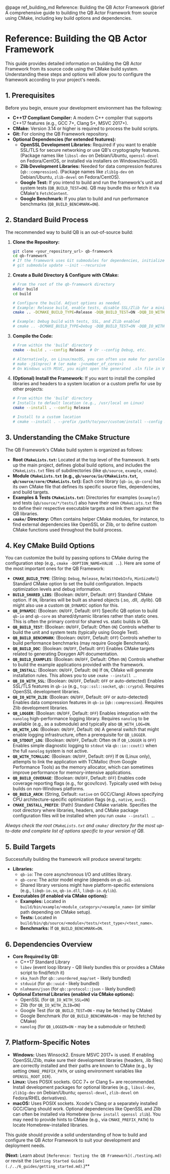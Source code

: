 @page ref_building_md Reference: Building the QB Actor Framework
@brief A comprehensive guide to building the QB Actor Framework from source using CMake, including key build options and dependencies.

# Reference: Building the QB Actor Framework

This guide provides detailed information on building the QB Actor Framework from its source code using the CMake build system. Understanding these steps and options will allow you to configure the framework according to your project's needs.

## 1. Prerequisites

Before you begin, ensure your development environment has the following:

*   **C++17 Compliant Compiler:** A modern C++ compiler that supports C++17 features (e.g., GCC 7+, Clang 5+, MSVC 2017+).
*   **CMake:** Version 3.14 or higher is required to process the build scripts.
*   **Git:** For cloning the QB Framework repository.
*   **Optional Dependencies (for extended features):**
    *   **OpenSSL Development Libraries:** Required if you want to enable SSL/TLS for secure networking or use QB's cryptography features. (Package names like `libssl-dev` on Debian/Ubuntu, `openssl-devel` on Fedora/CentOS, or installed via installers on Windows/macOS).
    *   **Zlib Development Libraries:** Needed for data compression features (`qb::compression`). (Package names like `zlib1g-dev` on Debian/Ubuntu, `zlib-devel` on Fedora/CentOS).
    *   **Google Test:** If you intend to build and run the framework's unit and system tests (`QB_BUILD_TEST=ON`). QB may bundle this or fetch it via CMake's `FetchContent`.
    *   **Google Benchmark:** If you plan to build and run performance benchmarks (`QB_BUILD_BENCHMARK=ON`).

## 2. Standard Build Process

The recommended way to build QB is an out-of-source build:

1.  **Clone the Repository:**
    ```bash
    git clone <your_repository_url> qb-framework
    cd qb-framework
    # If the framework uses Git submodules for dependencies, initialize them:
    # git submodule update --init --recursive 
    ```

2.  **Create a Build Directory & Configure with CMake:**
    ```bash
    # From the root of the qb-framework directory
    mkdir build
    cd build

    # Configure the build. Adjust options as needed.
    # Example: Release build, enable tests, disable SSL/Zlib for a minimal build
    cmake .. -DCMAKE_BUILD_TYPE=Release -DQB_BUILD_TEST=ON -DQB_IO_WITH_SSL=OFF -DQB_IO_WITH_ZLIB=OFF

    # Example: Debug build with tests, SSL, and Zlib enabled
    # cmake .. -DCMAKE_BUILD_TYPE=Debug -DQB_BUILD_TEST=ON -DQB_IO_WITH_SSL=ON -DQB_IO_WITH_ZLIB=ON
    ```

3.  **Compile the Code:**
    ```bash
    # From within the 'build' directory
    cmake --build . --config Release  # Or --config Debug, etc.

    # Alternatively, on Linux/macOS, you can often use make for parallel builds:
    # make -j$(nproc) # (or make -j<number_of_cores>)
    # On Windows with MSVC, you might open the generated .sln file in Visual Studio or use msbuild.
    ```

4.  **(Optional) Install the Framework:**
    If you want to install the compiled libraries and headers to a system location or a custom prefix for use by other projects:
    ```bash
    # From within the 'build' directory
    # Installs to default location (e.g., /usr/local on Linux)
    cmake --install . --config Release 

    # Install to a custom location
    # cmake --install . --prefix /path/to/your/custom/install --config Release
    ```

## 3. Understanding the CMake Structure

The QB Framework's CMake build system is organized as follows:

*   **Root `CMakeLists.txt`:** Located at the top level of the framework. It sets up the main project, defines global build options, and includes the `CMakeLists.txt` files of subdirectories (like `qb/source`, `example`, `cmake`).
*   **Module `CMakeLists.txt` (e.g., `qb/source/io/CMakeLists.txt`, `qb/source/core/CMakeLists.txt`):** Each core library (`qb-io`, `qb-core`) has its own CMake file that defines its specific source files, dependencies, and build targets.
*   **Examples & Tests `CMakeLists.txt`:** Directories for examples (`example/`) and tests (`qb/source/*/tests/`) also have their own `CMakeLists.txt` files to define their respective executable targets and link them against the QB libraries.
*   **`cmake/` Directory:** Often contains helper CMake modules, for instance, to find external dependencies like OpenSSL or Zlib, or to define custom CMake functions used throughout the build process.

## 4. Key CMake Build Options

You can customize the build by passing options to CMake during the configuration step (e.g., `cmake -DOPTION_NAME=VALUE ..`). Here are some of the most important ones for the QB Framework:

*   **`CMAKE_BUILD_TYPE`**: (String: `Debug`, `Release`, `RelWithDebInfo`, `MinSizeRel`) Standard CMake option to set the build configuration. Impacts optimization levels and debug information.
*   **`BUILD_SHARED_LIBS`**: (Boolean: `ON`/`OFF`, Default: `OFF`) Standard CMake option. If `ON`, libraries will be built as shared objects (.so, .dll, .dylib). QB might also use a custom `QB_DYNAMIC` option for this.
*   **`QB_DYNAMIC`**: (Boolean: `ON`/`OFF`, Default: `OFF`) Specific QB option to build `qb-io` and `qb-core` as shared/dynamic libraries rather than static ones. This is often the primary control for shared vs. static builds in QB.
*   **`QB_BUILD_TEST`**: (Boolean: `ON`/`OFF`, Default: Often `ON`) Controls whether to build the unit and system tests (typically using Google Test).
*   **`QB_BUILD_BENCHMARK`**: (Boolean: `ON`/`OFF`, Default: `OFF`) Controls whether to build performance benchmarks (may require Google Benchmark).
*   **`QB_BUILD_DOC`**: (Boolean: `ON`/`OFF`, Default: `OFF`) Enables CMake targets related to generating Doxygen API documentation.
*   **`QB_BUILD_EXAMPLES`**: (Boolean: `ON`/`OFF`, Default: Often `ON`) Controls whether to build the example applications provided with the framework.
*   **`QB_INSTALL`**: (Boolean: `ON`/`OFF`, Default: `ON`) If `ON`, CMake will generate installation rules. This allows you to use `cmake --install .`.
*   **`QB_IO_WITH_SSL`**: (Boolean: `ON`/`OFF`, Default: `OFF` or auto-detected) Enables SSL/TLS features in `qb-io` (e.g., `tcp::ssl::socket`, `qb::crypto`). Requires OpenSSL development libraries.
*   **`QB_IO_WITH_ZLIB`**: (Boolean: `ON`/`OFF`, Default: `OFF` or auto-detected) Enables data compression features in `qb-io` (`qb::compression`). Requires Zlib development libraries.
*   **`QB_LOGGER`**: (Boolean: `ON`/`OFF`, Default: `OFF`) Enables integration with the `nanolog` high-performance logging library. Requires `nanolog` to be available (e.g., as a submodule) and typically also `QB_WITH_LOG=ON`.
*   **`QB_WITH_LOG`**: (Boolean: `ON`/`OFF`, Default: `ON`) A general switch that might enable logging infrastructure, often a prerequisite for `QB_LOGGER`.
*   **`QB_STDOUT_LOG`**: (Boolean: `ON`/`OFF`, Default: Often `ON` if `QB_LOGGER` is `OFF`) Enables simple diagnostic logging to `stdout` via `qb::io::cout()` when the full `nanolog` system is not active.
*   **`QB_WITH_TCMALLOC`**: (Boolean: `ON`/`OFF`, Default: `OFF`) If `ON` (Linux only), attempts to link the application with TCMalloc (from Google Performance Tools) as the memory allocator, which can sometimes improve performance for memory-intensive applications.
*   **`QB_BUILD_COVERAGE`**: (Boolean: `ON`/`OFF`, Default: `OFF`) Enables code coverage reporting flags (e.g., for gcov/lcov). Typically used with `Debug` builds on non-Windows platforms.
*   **`QB_BUILD_ARCH`**: (String, Default: `native` on GCC/Clang) Allows specifying CPU architecture-specific optimization flags (e.g., `native`, `avx2`).
*   **`CMAKE_INSTALL_PREFIX`**: (Path) Standard CMake variable. Specifies the root directory where libraries, headers, and CMake package configuration files will be installed when you run `cmake --install .`.

*Always check the root `CMakeLists.txt` and `cmake/` directory for the most up-to-date and complete list of options specific to your version of QB.*

## 5. Build Targets

Successfully building the framework will produce several targets:

*   **Libraries:**
    *   `qb-io`: The core asynchronous I/O and utilities library.
    *   `qb-core`: The actor model engine (depends on `qb-io`).
    *   Shared library versions might have platform-specific extensions (e.g., `libqb-io.so`, `qb-io.dll`, `libqb-io.dylib`).
*   **Executables (if enabled via CMake options):**
    *   **Examples:** Located in `build/bin/example/<module_category>/<example_name>` (or similar path depending on CMake setup).
    *   **Tests:** Located in `build/bin/qb/source/<module>/tests/<test_type>/<test_name>`.
    *   **Benchmarks:** If `QB_BUILD_BENCHMARK=ON`.

## 6. Dependencies Overview

*   **Core Required by QB:**
    *   C++17 Standard Library
    *   `libev` (event loop library - QB likely bundles this or provides a CMake script to find/fetch it)
    *   `ska_hash` (for `qb::unordered_map/set` - likely bundled)
    *   `stduuid` (for `qb::uuid` - likely bundled)
    *   `nlohmann/json` (for `qb::protocol::json` - likely bundled)
*   **Optional External Libraries (enabled via CMake options):**
    *   OpenSSL (for `QB_IO_WITH_SSL=ON`)
    *   Zlib (for `QB_IO_WITH_ZLIB=ON`)
    *   Google Test (for `QB_BUILD_TEST=ON` - may be fetched by CMake)
    *   Google Benchmark (for `QB_BUILD_BENCHMARK=ON` - may be fetched by CMake)
    *   `nanolog` (for `QB_LOGGER=ON` - may be a submodule or fetched)

## 7. Platform-Specific Notes

*   **Windows:** Uses Winsock2. Ensure MSVC 2017+ is used. If enabling OpenSSL/Zlib, make sure their development libraries (headers, .lib files) are correctly installed and their paths are known to CMake (e.g., by setting `CMAKE_PREFIX_PATH`, or using environment variables like `OPENSSL_ROOT_DIR`).
*   **Linux:** Uses POSIX sockets. GCC 7+ or Clang 5+ are recommended. Install development packages for optional libraries (e.g., `libssl-dev`, `zlib1g-dev` on Debian/Ubuntu; `openssl-devel`, `zlib-devel` on Fedora/RHEL derivatives).
*   **macOS:** Uses POSIX sockets. Xcode's Clang or a separately installed GCC/Clang should work. Optional dependencies like OpenSSL and Zlib can often be installed via Homebrew (`brew install openssl zlib`). You may need to provide hints to CMake (e.g., via `CMAKE_PREFIX_PATH`) to locate Homebrew-installed libraries.

This guide should provide a solid understanding of how to build and configure the QB Actor Framework to suit your development and deployment needs.

**(Next:** Learn about `[Reference: Testing the QB Framework](./testing.md)` or revisit the `[Getting Started Guide](./../6_guides/getting_started.md)`.)** 